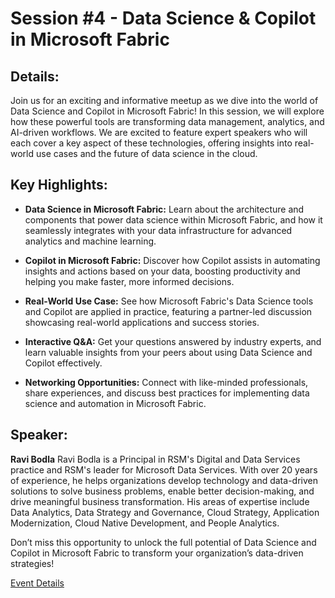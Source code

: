 # Session #4 - Data Science & Copilot in Microsoft Fabric

## Details:
Join us for an exciting and informative meetup as we dive into the world of Data Science and Copilot in Microsoft Fabric! In this session, we will explore how these powerful tools are transforming data management, analytics, and AI-driven workflows.
We are excited to feature expert speakers who will each cover a key aspect of these technologies, offering insights into real-world use cases and the future of data science in the cloud.

## Key Highlights:

- **Data Science in Microsoft Fabric:** Learn about the architecture and components that power data science within Microsoft Fabric, and how it seamlessly integrates with your data infrastructure for advanced analytics and machine learning.

- **Copilot in Microsoft Fabric:** Discover how Copilot assists in automating insights and actions based on your data, boosting productivity and helping you make faster, more informed decisions.

- **Real-World Use Case:** See how Microsoft Fabric's Data Science tools and Copilot are applied in practice, featuring a partner-led discussion showcasing real-world applications and success stories.

- **Interactive Q&A:** Get your questions answered by industry experts, and learn valuable insights from your peers about using Data Science and Copilot effectively.

- **Networking Opportunities:** Connect with like-minded professionals, share experiences, and discuss best practices for implementing data science and automation in Microsoft Fabric.

## Speaker:
**Ravi Bodla**
Ravi Bodla is a Principal in RSM's Digital and Data Services practice and RSM's leader for Microsoft Data Services. With over 20 years of experience, he helps organizations develop technology and data-driven solutions to solve business problems, enable better decision-making, and drive meaningful business transformation. His areas of expertise include Data Analytics, Data Strategy and Governance, Cloud Strategy, Application Modernization, Cloud Native Development, and People Analytics.

Don’t miss this opportunity to unlock the full potential of Data Science and Copilot in Microsoft Fabric to transform your organization’s data-driven strategies!

[Event Details](https://www.meetup.com/orange-county-microsoft-fabric-project-meetup-group/events/305599947/?eventOrigin=group_events_list)
